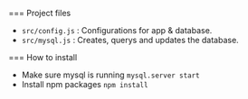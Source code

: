 === Project files
* `src/config.js` : Configurations for app & database.
* `src/mysql.js`  : Creates, querys and updates the database.

=== How to install
* Make sure mysql is running `mysql.server start`
* Install npm packages `npm install`

